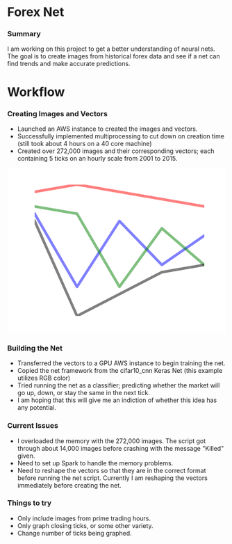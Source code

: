 # Forex Net
### Summary
I am working on this project to get a better understanding of neural nets.  The goal is to create images from historical forex data and see if a net can find trends and make accurate predictions.

# Workflow
### Creating Images and Vectors
 - Launched an AWS instance to created the images and vectors.
 - Successfully implemented multiprocessing to cut down on creation time (still took about 4 hours on a 40 core machine)
 - Created over 272,000 images and their corresponding vectors; each containing 5 ticks on an hourly scale from 2001 to 2015.

 ![forex 5 ticks](https://raw.githubusercontent.com/gravity226/forex_net/master/imgs/EURUSD_20010103_00-00-00.png "Forex 5 ticks")

### Building the Net
 - Transferred the vectors to a GPU AWS instance to begin training the net.
 - Copied the net framework from the cifar10_cnn Keras Net (this example utilizes RGB color)
 - Tried running the net as a classifier; predicting whether the market will go up, down, or stay the same in the next tick.
 - I am hoping that this will give me an indiction of whether this idea has any potential.

### Current Issues
 - I overloaded the memory with the 272,000 images. The script got through about 14,000 images before crashing with the message "Killed" given.
 - Need to set up Spark to handle the memory problems.
 - Need to reshape the vectors so that they are in the correct format before running the net script.  Currently I am reshaping the vectors immediately before creating the net.

### Things to try
 - Only include images from prime trading hours.
 - Only graph closing ticks, or some other variety.
 - Change number of ticks being graphed.
 
